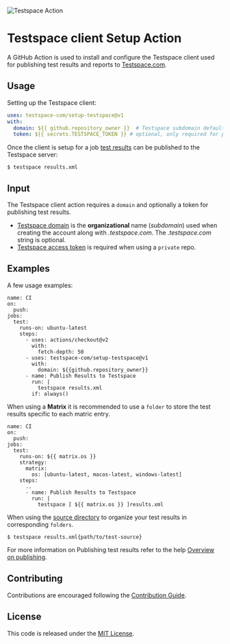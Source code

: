 
![Testspace Action](https://github.com/testspace-com/setup-testspace/workflows/Testspace%20Action/badge.svg)

# Testspace client Setup Action
A GitHub Action is used to install and configure the Testspace client used for publishing test results and reports to [Testspace.com](https://github.com/marketplace/testspace-com). 

## Usage
Setting up the Testspace client:

```yaml
uses: testspace-com/setup-testspace@v1
with:
  domain: ${{ github.repository_owner }}  # Testspace subdomain defaults to GitHub org
  token: ${{ secrets.TESTSPACE_TOKEN }} # optional, only required for private repos
```

Once the client is setup for a job [test results](https://help.testspace.com/docs/publish/push-data-results#file-content) can be published to the Testspace server:

```
$ testspace results.xml
```

## Input
The Testspace client action requires a `domain` and optionally a token for publishing test results.

* [Testspace domain](https://help.testspace.com/docs/dashboard/admin-signup) is the **organizational** name (*subdomain*) used when creating the account along with *.testspace.com*. The *.testspace.com* string is optional. 
* [Testspace access token](https://help.testspace.com/docs/dashboard/admin-user#account) is required when using a `private` repo. 

## Examples
A few usage examples:

```
name: CI
on:
  push:
jobs:
  test:
    runs-on: ubuntu-latest
    steps:
      - uses: actions/checkout@v2
        with:
          fetch-depth: 50
      - uses: testspace-com/setup-testspace@v1
        with:
          domain: ${{github.repository_owner}}
      - name: Publish Results to Testspace
        run: |
          testspace results.xml
        if: always()
```

When using a **Matrix** it is recommended to use a `folder` to store the test results specific to each matric entry.

```
name: CI
on:
  push:
jobs:
  test:
    runs-on: ${{ matrix.os }}
    strategy:
      matrix:
        os: [ubuntu-latest, macos-latest, windows-latest]
    steps:
      ..
      - name: Publish Results to Testspace
        run: |
          testspace [ ${{ matrix.os }} ]results.xml   
```

When using the [source directory](https://help.testspace.com/docs/publish/push-data-results#source) to organize your test results in corresponding `folders`.

```
$ testspace results.xml{path/to/test-source}
```

For more information on Publishing test results refer to the help [Overview on publishing](http://help.testspace.com/docs/publish/overview). 

## Contributing 
Contributions are encouraged following the [Contribution Guide](CONTRIBUTING.md).


## License
This code is released under the [MIT License](LICENSE). 


